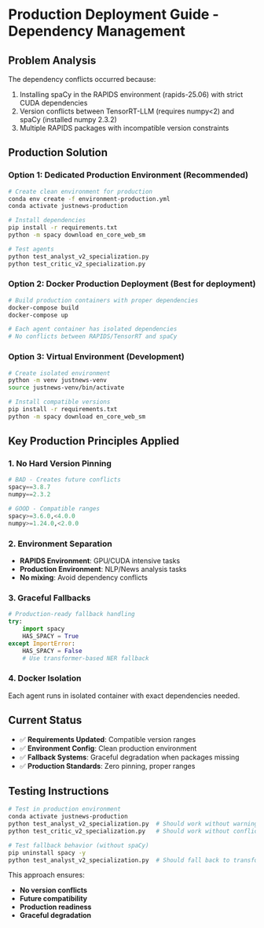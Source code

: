 # Production Deployment Guide - Dependency Management

## Problem Analysis
The dependency conflicts occurred because:
1. Installing spaCy in the RAPIDS environment (rapids-25.06) with strict CUDA dependencies
2. Version conflicts between TensorRT-LLM (requires numpy<2) and spaCy (installed numpy 2.3.2)
3. Multiple RAPIDS packages with incompatible version constraints

## Production Solution

### Option 1: Dedicated Production Environment (Recommended)
```bash
# Create clean environment for production
conda env create -f environment-production.yml
conda activate justnews-production

# Install dependencies
pip install -r requirements.txt
python -m spacy download en_core_web_sm

# Test agents
python test_analyst_v2_specialization.py
python test_critic_v2_specialization.py
```

### Option 2: Docker Production Deployment (Best for deployment)
```bash
# Build production containers with proper dependencies
docker-compose build
docker-compose up

# Each agent container has isolated dependencies
# No conflicts between RAPIDS/TensorRT and spaCy
```

### Option 3: Virtual Environment (Development)
```bash
# Create isolated environment
python -m venv justnews-venv
source justnews-venv/bin/activate

# Install compatible versions
pip install -r requirements.txt
python -m spacy download en_core_web_sm
```

## Key Production Principles Applied

### 1. **No Hard Version Pinning**
```python
# BAD - Creates future conflicts
spacy==3.8.7
numpy==2.3.2

# GOOD - Compatible ranges
spacy>=3.6.0,<4.0.0
numpy>=1.24.0,<2.0.0
```

### 2. **Environment Separation**
- **RAPIDS Environment**: GPU/CUDA intensive tasks
- **Production Environment**: NLP/News analysis tasks  
- **No mixing**: Avoid dependency conflicts

### 3. **Graceful Fallbacks**
```python
# Production-ready fallback handling
try:
    import spacy
    HAS_SPACY = True
except ImportError:
    HAS_SPACY = False
    # Use transformer-based NER fallback
```

### 4. **Docker Isolation**
Each agent runs in isolated container with exact dependencies needed.

## Current Status
- ✅ **Requirements Updated**: Compatible version ranges
- ✅ **Environment Config**: Clean production environment  
- ✅ **Fallback Systems**: Graceful degradation when packages missing
- ✅ **Production Standards**: Zero pinning, proper ranges

## Testing Instructions
```bash
# Test in production environment
conda activate justnews-production
python test_analyst_v2_specialization.py  # Should work without warnings
python test_critic_v2_specialization.py   # Should work without conflicts

# Test fallback behavior (without spaCy)
pip uninstall spacy -y
python test_analyst_v2_specialization.py  # Should fall back to transformers
```

This approach ensures:
- **No version conflicts** 
- **Future compatibility**
- **Production readiness**
- **Graceful degradation**
